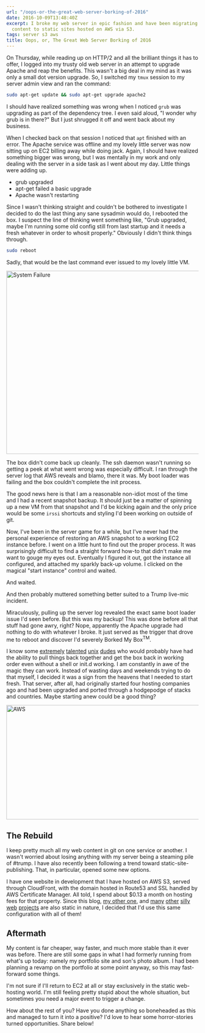 ```yaml
---
url: "/oops-or-the-great-web-server-borking-of-2016"
date: 2016-10-09T13:48:40Z
excerpt: I broke my web server in epic fashion and have been migrating most of my
  content to static sites hosted on AWS via S3.
tags: server s3 aws
title: Oops, or, The Great Web Server Borking of 2016
---
```


On Thursday, while reading up on HTTP/2 and all the brilliant things it has to
offer, I logged into my trusty old web server in an attempt to upgrade
Apache and reap the benefits. This wasn't a big deal in my mind as it was
only a small dot version upgrade. So, I switched my `tmux` session to my
server admin view and ran the command:

``` bash
sudo apt-get update && sudo apt-get upgrade apache2
```

I should have realized something was wrong when I noticed `grub` was
upgrading as part of the dependency tree. I even said aloud, "I wonder why
grub is in there?" But I just shrugged it off and went back about my
business.

When I checked back on that session I noticed that `apt` finished with an
error. The Apache service was offline and my lovely little server was now
sitting up on EC2 billing away while doing jack. Again, I should have
realized something bigger was wrong, but I was mentally in my work and
only dealing with the server in a side task as I went about my day. Little
things were adding up.

- grub upgraded
- apt-get failed a basic upgrade
- Apache wasn't restarting

Since I wasn't thinking straight and couldn't be bothered to investigate
I decided to do the last thing any sane sysadmin would do, I rebooted the
box. I suspect the line of thinking went something like, "Grub upgraded,
maybe I'm running some old config still from last startup and it needs
a fresh whatever in order to whosit properly." Obviously I didn't think
things through.

``` bash
sudo reboot
```

Sadly, that would be the last command ever issued to my lovely little VM.

<img width="599" height="480" layout="responsive"
src="//labs.tomasino.org/assets/images/system-failure.gif" alt="System
Failure"></img>

The box didn't come back up cleanly. The ssh daemon wasn't running so
getting a peek at what went wrong was especially difficult. I ran through
the server log that AWS reveals and blamo, there it was. My boot loader
was failing and the box couldn't complete the init process.

The good news here is that I am a reasonable non-idiot most of the time
and I had a recent snapshot backup. It should just be a matter of spinning
up a new VM from that snapshot and I'd be kicking again and the only price
would be some `irssi` shortcuts and styling I'd been working on outside of
git.

Now, I've been in the server game for a while, but I've never had the
personal experience of restoring an AWS snapshot to a working EC2 instance
before. I went on a little hunt to find out the proper process. It was
surprisingly difficult to find a straight forward how-to that didn't make
me want to gouge my eyes out. Eventually I figured it out, got the
instance all configured, and attached my sparkly back-up volume. I clicked
on the magical "start instance" control and waited.

And waited.

And then probably muttered something better suited to a Trump
live-mic incident.

Miraculously, pulling up the server log revealed the exact same boot
loader issue I'd seen before. But this was my backup! This was done before
all that stuff had gone awry, right? Nope, apparently the Apache upgrade
had nothing to do with whatever I broke. It just served as the trigger
that drove me to reboot and discover I'd severely Borked My
Box<sup>TM</sup>.

I know some [extremely][] [talented][] [unix][] [dudes][] who would
probably have had the ability to pull things back together and get the box
back in working order even without a shell or init.d working. I am
constantly in awe of the magic they can work. Instead of wasting days and
weekends trying to do that myself, I decided it was a sign from the
heavens that I needed to start fresh. That server, after all, had
originally started four hosting companies ago and had been upgraded and
ported through a hodgepodge of stacks and countries. Maybe starting anew
could be a good thing?

<img width="580" height="300" layout="responsive"
src="//labs.tomasino.org/assets/images/aws.png" alt="AWS"></img>

## The Rebuild

I keep pretty much all my web content in git on one service or another.
I wasn't worried about losing anything with my server being a steaming
pile of #trump. I have also recently been following a trend toward
static-site-publishing. That, in particular, opened some new options.

I have one website in development that I have hosted on AWS S3, served
through CloudFront, with the domain hosted in Route53 and SSL handled by
AWS Certificate Manager. All told, I spend about $0.13 a month on hosting
fees for that property. Since this blog, [my other one][], and [many][]
[other][] [silly][] [web][] [projects][] are also static in nature,
I decided that I'd use this same configuration with all of them!

## Aftermath

My content is far cheaper, way faster, and much more stable than it ever
was before. There are still some gaps in what I had formerly running from
what's up today: namely my portfolio site and son's photo album. I had
been planning a revamp on the portfolio at some point anyway, so this may
fast-forward some things.

I'm not sure if I'll return to EC2 at all or stay exclusively in the
static web-hosting world. I'm still feeling pretty stupid about the whole
situation, but sometimes you need a major event to trigger a change.

How about the rest of you? Have you done anything so boneheaded as this
and managed to turn it into a positive? I'd love to hear some
horror-stories turned opportunities. Share below!

  [extremely]: https://www.linkedin.com/in/jjrosen
    "Josh Rosen"
  [talented]: https://www.linkedin.com/in/john-lyden-433a4
    "John Lyden"
  [unix]: https://www.linkedin.com/in/mark-sedlock-35111074
    "Mark Sedlock"
  [dudes]: https://www.linkedin.com/in/w2srh
    "Steve Huston"
  [my other one]: https://blog.tomasino.org
    "Tomasino Personal Blog"
  [many]: https://www.tomasino.org
    "My Web Presence"
  [other]: https://deprofundis.tomasino.org/
    "De Profundis Coorespondence Role Playing Game"
  [silly]: https://retreat.tomasino.org/
    "Web-based mini-retreat"
  [web]: https://map.tomasino.org/
    "World map for my novel (in development)"
  [projects]: https://obscure.tomasino.org/
    "Text Visual Obfuscation Utility (just start typing)"


<!--  vim: set shiftwidth=4 tabstop=4 expandtab: -->
